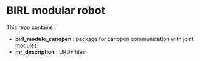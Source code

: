 # BIRL modular robot
This repo contains :
   - **birl_module_canopen** : package for canopen communication with joint modules
   - **mr_description**	     : URDF files


